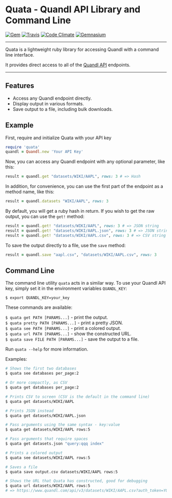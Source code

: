 Quata - Quandl API Library and Command Line
==================================================

[![Gem](https://img.shields.io/gem/v/quata.svg?style=flat-square)](https://rubygems.org/gems/quata)
[![Travis](https://img.shields.io/travis/DannyBen/quata.svg?style=flat-square)](https://travis-ci.org/DannyBen/quata)
[![Code Climate](https://img.shields.io/codeclimate/github/DannyBen/quata.svg?style=flat-square)](https://codeclimate.com/github/DannyBen/quata)
[![Gemnasium](https://img.shields.io/gemnasium/DannyBen/quata.svg?style=flat-square)](https://gemnasium.com/DannyBen/quata)

---

Quata is a lightweight ruby library for accessing Quandl with a command 
line interface.

It provides direct access to all of the [Quandl API][1] endpoints.

---

Features
--------------------------------------------------

* Access any Quandl endpoint directly.
* Display output in various formats.
* Save output to a file, including bulk downloads.

Example
--------------------------------------------------

First, require and initialize Quata with your API key

```ruby
require 'quata'
quandl = Quandl.new 'Your API Key'
```

Now, you can access any Quandl endpoint with any optional parameter, like
this:

```ruby
result = quandl.get "datasets/WIKI/AAPL", rows: 3 # => Hash
```

In addition, for convenience, you can use the first part of the endpoint as
a method name, like this:

```ruby
result = quandl.datasets "WIKI/AAPL", rows: 3
```

By default, you will get a ruby hash in return. If you wish to get the raw
output, you can use the `get!` method:

```ruby
result = quandl.get! "datasets/WIKI/AAPL", rows: 3 # => JSON string
result = quandl.get! "datasets/WIKI/AAPL.json", rows: 3 # => JSON string
result = quandl.get! "datasets/WIKI/AAPL.csv", rows: 3 # => CSV string
```

To save the output directly to a file, use the `save` method:

```ruby
result = quandl.save "aapl.csv", "datasets/WIKI/AAPL.csv", rows: 3
```

Command Line
--------------------------------------------------

The command line utility `quata` acts in a similar way. To use your Quandl
API key, simply set it in the environment variables `QUANDL_KEY`:

`$ export QUANDL_KEY=your_key`

These commands are available:

`$ quata get PATH [PARAMS...]` - print the output.  
`$ quata pretty PATH [PARAMS...]` - print a pretty JSON.  
`$ quata see PATH [PARAMS...]` - print a colored output.  
`$ quata url PATH [PARAMS...]` - show the constructed URL.  
`$ quata save FILE PATH [PARAMS...]` - save the output to a file.  

Run `quata --help` for more information.

Examples:
```bash
# Shows the first two databases
$ quata see databases per_page:2

# Or more compactly, as CSV
$ quata get databases per_page:2

# Prints CSV to screen (CSV is the default in the command line)
$ quata get datasets/WIKI/AAPL

# Prints JSON instead
$ quata get datasets/WIKI/AAPL.json

# Pass arguments using the same syntax - key:value
$ quata get datasets/WIKI/AAPL rows:5

# Pass arguments that require spaces
$ quata get datasets.json "query:qqq index"

# Prints a colored output
$ quata see datasets/WIKI/AAPL rows:5

# Saves a file
$ quata save output.csv datasets/WIKI/AAPL rows:5

# Shows the URL that Quata has constructed, good for debugging
$ quata url datasets/WIKI/AAPL rows:5
# => https://www.quandl.com/api/v3/datasets/WIKI/AAPL.csv?auth_token=YOUR_KEY&rows=5
```

[1]: https://www.quandl.com/blog/getting-started-with-the-quandl-api
